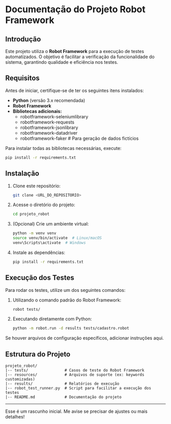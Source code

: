 # Documentação do Projeto Robot Framework

## Introdução
Este projeto utiliza o **Robot Framework** para a execução de testes automatizados. O objetivo é facilitar a verificação da funcionalidade do sistema, garantindo qualidade e eficiência nos testes.

## Requisitos
Antes de iniciar, certifique-se de ter os seguintes itens instalados:

- **Python** (versão 3.x recomendada)
- **Robot Framework**
- **Bibliotecas adicionais:**
  - robotframework-seleniumlibrary
  - robotframework-requests
  - robotframework-jsonlibrary
  - robotframework-datadriver
  - robotframework-faker  # Para geração de dados fictícios

Para instalar todas as bibliotecas necessárias, execute:
```sh
pip install -r requirements.txt
```

## Instalação
1. Clone este repositório:
   ```sh
   git clone <URL_DO_REPOSITORIO>
   ```
2. Acesse o diretório do projeto:
   ```sh
   cd projeto_robot
   ```
3. (Opcional) Crie um ambiente virtual:
   ```sh
   python -m venv venv
   source venv/bin/activate  # Linux/macOS
   venv\Scripts\activate  # Windows
   ```
4. Instale as dependências:
   ```sh
   pip install -r requirements.txt
   ```

## Execução dos Testes
Para rodar os testes, utilize um dos seguintes comandos:

1. Utilizando o comando padrão do Robot Framework:
   ```sh
   robot tests/
   ```
2. Executando diretamente com Python:
   ```sh
   python -m robot.run -d results tests/cadastro.robot
   ```

Se houver arquivos de configuração específicos, adicionar instruções aqui.

## Estrutura do Projeto
```
projeto_robot/
|-- tests/                # Casos de teste do Robot Framework
|-- resources/            # Arquivos de suporte (ex: keywords customizadas)
|-- results/              # Relatórios de execução
|-- robot_test_runner.py  # Script para facilitar a execução dos testes
|-- README.md             # Documentação do projeto
```

---

Esse é um rascunho inicial. Me avise se precisar de ajustes ou mais detalhes!

